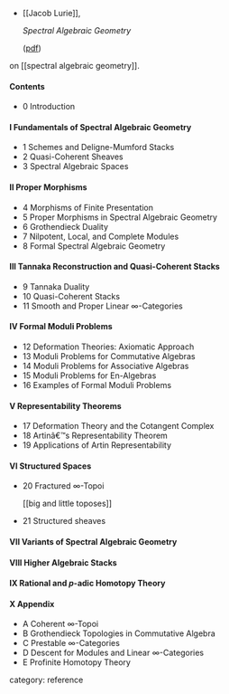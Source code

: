 
* [[Jacob Lurie]], 

  _Spectral Algebraic Geometry_ 

  ([pdf]( http://math.harvard.edu/~lurie/papers/SAG-rootfile.pdf))

on [[spectral algebraic geometry]].

#### Contents
* 0 Introduction

#### I Fundamentals of Spectral Algebraic Geometry
* 1 Schemes and Deligne-Mumford Stacks
* 2 Quasi-Coherent Sheaves
* 3 Spectral Algebraic Spaces

#### II Proper Morphisms
* 4 Morphisms of Finite Presentation
* 5 Proper Morphisms in Spectral Algebraic Geometry
* 6 Grothendieck Duality
* 7 Nilpotent, Local, and Complete Modules
* 8 Formal Spectral Algebraic Geometry

#### III Tannaka Reconstruction and Quasi-Coherent Stacks
* 9 Tannaka Duality
* 10 Quasi-Coherent Stacks
* 11 Smooth and Proper Linear $\infty$-Categories

#### IV Formal Moduli Problems
* 12 Deformation Theories: Axiomatic Approach
* 13 Moduli Problems for Commutative Algebras
* 14 Moduli Problems for Associative Algebras
* 15 Moduli Problems for En-Algebras
* 16 Examples of Formal Moduli Problems

#### V Representability Theorems
* 17 Deformation Theory and the Cotangent Complex
* 18 Artinâ€™s Representability Theorem
* 19 Applications of Artin Representability

#### VI Structured Spaces

* 20 Fractured $\infty$-Topoi

  [[big and little toposes]]

* 21 Structured sheaves

#### VII Variants of Spectral Algebraic Geometry

#### VIII Higher Algebraic Stacks

#### IX Rational and $p$-adic Homotopy Theory

#### X Appendix
* A Coherent $\infty$-Topoi
* B Grothendieck Topologies in Commutative Algebra
* C Prestable $\infty$-Categories
* D Descent for Modules and Linear $\infty$-Categories
* E Profinite Homotopy Theory

category: reference